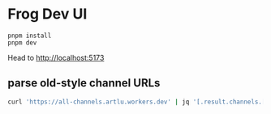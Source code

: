 # Frog Dev UI

```code
pnpm install
pnpm dev
```

Head to <http://localhost:5173>

## parse old-style channel URLs

```sh
curl 'https://all-channels.artlu.workers.dev' | jq '[.result.channels.[] | select(.url|startswith("https://warpcast.com/~/channel/") | not) | {id,url}]' > legacy-channels.json
```
